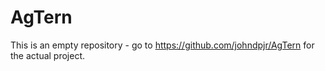 # AgTern

This is an empty repository - go to https://github.com/johndpjr/AgTern for the actual project.
